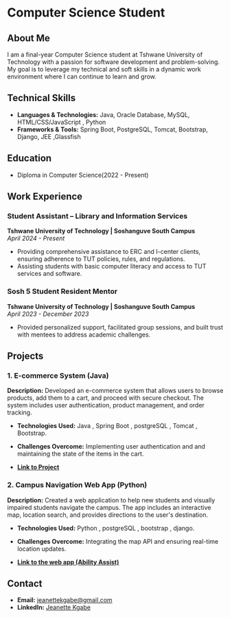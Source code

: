 #  Computer Science Student


## About Me
I am a final-year Computer Science student at Tshwane University of Technology with a passion for software development and problem-solving. My goal is to leverage my technical and soft skills in a dynamic work environment where I can continue to learn and grow.

## Technical Skills
- **Languages & Technologies:** Java, Oracle Database, MySQL, HTML/CSS/JavaScript , Python 
- **Frameworks & Tools:** Spring Boot, PostgreSQL, Tomcat, Bootstrap, Django, JEE ,Glassfish

## Education
- Diploma in Computer Science(2022 - Present)

## Work Experience

### Student Assistant – Library and Information Services
**Tshwane University of Technology | Soshanguve South Campus**  
_April 2024 - Present_
- Providing comprehensive assistance to ERC and I-center clients, ensuring adherence to TUT policies, rules, and regulations.
- Assisting students with basic computer literacy and access to TUT services and software.

### Sosh 5 Student Resident Mentor
**Tshwane University of Technology | Soshanguve South Campus**  
_April 2023 - December 2023_
- Provided personalized support, facilitated group sessions, and built trust with mentees to address academic challenges.

## Projects
### 1. E-commerce System (Java)

**Description:** Developed an e-commerce system that allows users to browse products, add them to a cart, and proceed with secure checkout. The system includes user authentication, product management, and order tracking.

- **Technologies Used:** Java , Spring Boot , postgreSQL , Tomcat , Bootstrap.

- **Challenges Overcome:** Implementing user authentication and  and maintaining the state of the items in the cart.
- **[Link to Project](https://github.com/09Jeanette/LifestyleDeliciousWebApp)**


### 2.  Campus Navigation Web App (Python)

**Description:** Created a web application to help new students and visually impaired students navigate the campus. The app includes an interactive map, location search, and provides directions to the user's destination.

- **Technologies Used:** Python , postgreSQL , bootstrap , django.

- **Challenges Overcome:** Integrating the map API and ensuring real-time location updates.

- **[Link to the web app (Ability Assist)](https://ability-assist-347e4e772fc7.herokuapp.com/AbilityAssistWebApp/)**

## Contact
- **Email:** jeanettekgabe@gmail.com
- **LinkedIn:** [Jeanette Kgabe](https://www.linkedin.com/in/jeanette-kgabe-b3a253309?utm_source=share&utm_campaign=share_via&utm_content=profile&utm_medium=android_app)
